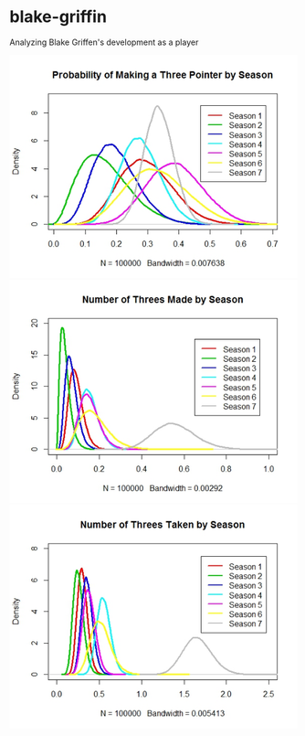 # blake-griffin
Analyzing Blake Griffen's development as a player




![alt text](https://github.com/jamesyh/blake-griffin/blob/master/images/prob-three.jpeg)
![alt text](https://github.com/jamesyh/blake-griffin/blob/master/images/made-three.jpeg)
![alt text](https://github.com/jamesyh/blake-griffin/blob/master/images/taken-three.jpeg)
